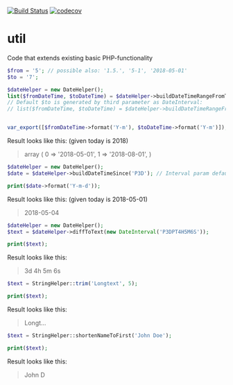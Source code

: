 [![Build Status](https://travis-ci.org/dpeuscher/util.svg?branch=master)](https://travis-ci.org/dpeuscher/util) [![codecov](https://codecov.io/gh/dpeuscher/util/branch/master/graph/badge.svg)](https://codecov.io/gh/dpeuscher/util)

# util
Code that extends existing basic PHP-functionality

```php
$from = '5'; // possible also: '1.5.', '5-1', '2018-05-01'
$to = '7';

$dateHelper = new DateHelper();
list($fromDateTime, $toDateTime) = $dateHelper->buildDateTimeRangeFromTwoInputs($from, $to);
// Default $to is generated by third parameter as DateInterval:
// list($fromDateTime, $toDateTime) = $dateHelper->buildDateTimeRangeFromTwoInputs($from, null, 'P2M');


var_export([$fromDateTime->format('Y-m'), $toDateTime->format('Y-m')]);
```
Result looks like this: (given today is 2018)
> array (
    0 => '2018-05-01',
    1 => '2018-08-01',
  )

```php
$dateHelper = new DateHelper();
$date = $dateHelper->buildDateTimeSince('P3D'); // Interval param defaults to P7D = 1 week - will use P1D if not parsable

print($date->format('Y-m-d'));
```
Result looks like this: (given today is 2018-05-01)
> 2018-05-04
  
```php
$dateHelper = new DateHelper();
$text = $dateHelper->diffToText(new DateInterval('P3DPT4H5M6S'));

print($text);
```
Result looks like this:
> 3d 4h 5m 6s


```php
$text = StringHelper::trim('Longtext', 5);

print($text);
```
Result looks like this:
> Longt...


```php
$text = StringHelper::shortenNameToFirst('John Doe');

print($text);
```
Result looks like this:
> John D

